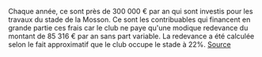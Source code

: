 Chaque année, ce sont près de 300 000 € par an qui sont investis pour les travaux du stade de la Mosson.
Ce sont les contribuables qui financent en grande partie ces frais car le club ne paye qu'une modique redevance du montant de 85 316 € par an sans part variable.
La redevance a été calculée selon le fait approximatif que le club occupe le stade à 22%.
[Source](http://www.montpellier-journal.fr/2013/02/stades-les-redevances-cadeaux-payees-par-les-societe-privee-mhsc-et-mhrc.html)